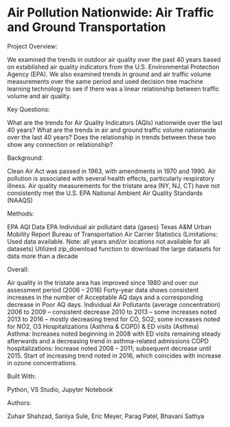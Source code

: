 # Air Pollution Nationwide: Air Traffic and Ground Transportation

Project Overview:

We examined the trends in outdoor air quality over the past 40 years based on established air quality indicators from the U.S. Environmental Protection Agency (EPA). We also examined trends in ground and air traffic volume measurements over the same period and used decision tree machine learning technology to see if there was a linear relationship between traffic volume and air quality.

Key Questions:

What are the trends for Air Quality Indicators (AQIs) nationwide over the last 40 years?
What are the trends in air and ground traffic volume nationwide over the last 40 years?
Does the relationship in trends between these two show any connection or relationship?

Background:

Clean Air Act was passed in 1963, with amendments in 1970 and 1990. 
Air pollution is associated with several health effects, particularly respiratory illness.
Air quality measurements for the tristate area (NY, NJ, CT) have not consistently met the U.S. EPA  National Ambient Air Quality Standards (NAAQS)

Methods:

EPA AQI Data
EPA Individual air pollutant data (gases)
Texas A&M Urban Mobility Report
Bureau of Transportation Air Carrier Statistics
(Limitations:  Used data available. Note: all years and/or locations not available for all datasets)
Utilized zip_download function to download the large datasets for data more than a decade


Overall:

Air quality in the tristate area has improved since 1980 and over our assessment period (2006 – 2016)
Forty-year data shows consistent increases in the number of Acceptable AQ days and a corresponding decrease in Poor AQ days.
Individual Air Pollutants (average concentration)
2006 to 2009 – consistent decrease
2010 to 2013 – some increases noted
2013 to 2016 – mostly decreasing trend for CO, SO2; some increases noted for NO2, O3
Hospitalizations (Asthma & COPD) & ED visits (Asthma)
Asthma: Increases noted beginning in 2008 with ED visits remaining steady afterwards and a decreasing trend in asthma-related admissions
COPD hospitalizations: Increase noted 2008 – 2011; subsequent decrease until 2015.
Start of increasing trend noted in 2016, which coincides with increase in ozone concentrations. 

Built With:

Python, VS Studio, Jupyter Notebook

Authors:

Zuhair Shahzad, Saniya Sule, Eric Meyer, Parag Patel, Bhavani Sathya
